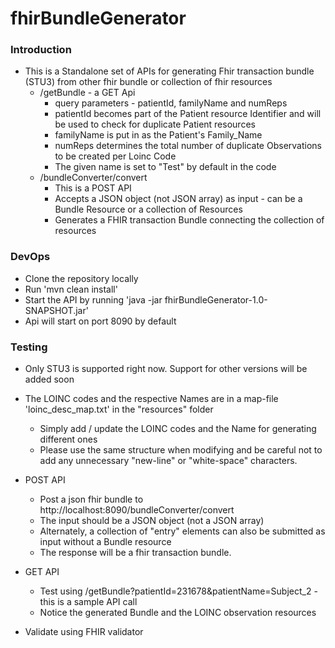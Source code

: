 # fhirBundleGenerator

### Introduction
- This is a Standalone set of APIs for generating Fhir transaction bundle (STU3) from other fhir bundle or collection of fhir resources
   - /getBundle - a GET Api
        -   query parameters - patientId, familyName and numReps
        -   patientId becomes part of the Patient resource Identifier and will be used to check for duplicate Patient resources
        -   familyName is put in as the Patient's Family_Name
        -   numReps determines the total number of duplicate Observations to be created per Loinc Code
        -   The given name is set to "Test" by default in the code
   - /bundleConverter/convert 
        -   This is a POST API
        -   Accepts a JSON object (not JSON array) as input - can be a Bundle Resource or a collection of Resources
        -   Generates a FHIR transaction Bundle connecting the collection of resources
### DevOps
   - Clone the repository locally
   - Run 'mvn clean install'
   - Start the API by running 'java -jar fhirBundleGenerator-1.0-SNAPSHOT.jar'
   - Api will start on port 8090 by default
    
### Testing 
- Only STU3 is supported right now. Support for other versions will be added soon

- The LOINC codes and the respective Names are in a map-file 'loinc_desc_map.txt' in the "resources" folder
    -   Simply add / update the LOINC codes and the Name for generating different ones
    -   Please use the same structure when modifying and be careful not to add any unnecessary "new-line" or "white-space" characters.

- POST API
    -   Post a json fhir bundle to http://localhost:8090/bundleConverter/convert
    -   The input should be a JSON object (not a JSON array)
    -   Alternately, a collection of "entry" elements can also be submitted as input without a Bundle resource 
    -   The response will be a fhir transaction bundle.


- GET API
    -   Test using /getBundle?patientId=231678&patientName=Subject_2 - this is a sample API call
    -   Notice the generated Bundle and the LOINC observation resources

- Validate using FHIR validator